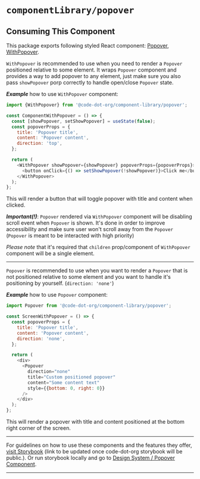 # `componentLibrary/popover`

## Consuming This Component

This package exports following styled React component: [Popover](Popover.tsx), [WithPopover](WithPopover.tsx).

`WithPopover` is recommended to use when you need to render a `Popover` positioned relative to some element.
It wraps `Popover` component and provides a way to add popover to any element, just make sure you also pass
`showPopover` porp correctly to handle open/close `Popover` state.

**_Example_** how to use `WithPopover` component:

```javascript
import {WithPopover} from '@code-dot-org/component-library/popover';

const ComponentWithPopover = () => {
  const [showPopover, setShowPopover] = useState(false);
  const popoverProps = {
    title: 'Popover title',
    content: 'Popover content',
    direction: 'top',
  };

  return (
    <WithPopover showPopover={showPopover} popoverProps={popoverProps}>
      <button onClick={() => setShowPopover(!showPopover)}>Click me</button>
    </WithPopover>
  );
};
```

This will render a button that will toggle popover with title and content when clicked.

**_Important(!)_**: `Popover` rendered via `WithPopover` component will be disabling scroll event when `Popover`
is shown. It's done in order to improve accessibility and make sure user won't scroll away from the `Popover`
(`Popover` is meant to be interacted with high priority)

_Please note_ that it's required that `children` prop/component of `WithPopover` component will be a single element.

---

`Popover` is recommended to use when you want to render a `Popover` that is not positioned relative to some element
and you want to handle it's positioning by yourself. (`direction: 'none'`)

**_Example_** how to use `Popover` component:

```javascript
import Popover from '@code-dot-org/component-library/popover';

const ScreenWithPopover = () => {
  const popoverProps = {
    title: 'Popover title',
    content: 'Popover content',
    direction: 'none',
  };

  return (
    <div>
      <Popover
        direction="none"
        title="Custom positioned popover"
        content="Some content text"
        style={{bottom: 0, right: 0}}
      />
    </div>
  );
};
```

This will render a popover with title and content positioned at the bottom right corner of the screen.

---

For guidelines on how to use these components and the features they
offer, [visit Storybook](https://code-dot-org.github.io/dsco_)
(link to be updated once code-dot-org storybook will be public.).
Or run storybook locally and go
to [Design System / Popover Component](http://localhost:9001/?path=/docs/designsystem-popover--docs).

---
